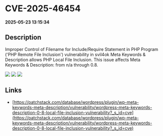 # CVE-2025-46454

**2025-05-23 13:15:34**

## Description
Improper Control of Filename for Include/Require Statement in PHP Program ('PHP Remote File Inclusion') vulnerability in svil4ok Meta Keywords &amp; Description allows PHP Local File Inclusion. This issue affects Meta Keywords &amp; Description: from n/a through 0.8.

![](https://img.shields.io/static/v1?label=Score&message=7.5&color=red)
![](https://img.shields.io/static/v1?label=Severity&message=HIGH&color=red)
![](https://img.shields.io/static/v1?label=CWE&message=RFI&color=green)

## Links
- [https://patchstack.com/database/wordpress/plugin/wp-meta-keywords-meta-description/vulnerability/wordpress-meta-keywords-description-0-8-local-file-inclusion-vulnerability?_s_id=cve](https://patchstack.com/database/wordpress/plugin/wp-meta-keywords-meta-description/vulnerability/wordpress-meta-keywords-description-0-8-local-file-inclusion-vulnerability?_s_id=cve)
